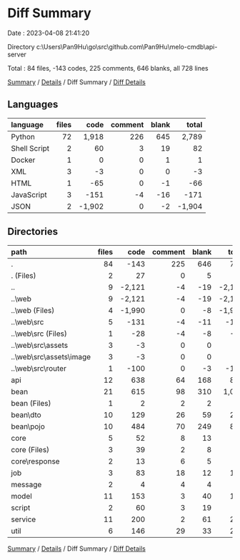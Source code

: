 # Diff Summary

Date : 2023-04-08 21:41:20

Directory c:\\Users\\Pan9Hu\\go\\src\\github.com\\Pan9Hu\\melo-cmdb\\api-server

Total : 84 files,  -143 codes, 225 comments, 646 blanks, all 728 lines

[Summary](results.md) / [Details](details.md) / Diff Summary / [Diff Details](diff-details.md)

## Languages
| language | files | code | comment | blank | total |
| :--- | ---: | ---: | ---: | ---: | ---: |
| Python | 72 | 1,918 | 226 | 645 | 2,789 |
| Shell Script | 2 | 60 | 3 | 19 | 82 |
| Docker | 1 | 0 | 0 | 1 | 1 |
| XML | 3 | -3 | 0 | 0 | -3 |
| HTML | 1 | -65 | 0 | -1 | -66 |
| JavaScript | 3 | -151 | -4 | -16 | -171 |
| JSON | 2 | -1,902 | 0 | -2 | -1,904 |

## Directories
| path | files | code | comment | blank | total |
| :--- | ---: | ---: | ---: | ---: | ---: |
| . | 84 | -143 | 225 | 646 | 728 |
| . (Files) | 2 | 27 | 0 | 5 | 32 |
| .. | 9 | -2,121 | -4 | -19 | -2,144 |
| ..\\web | 9 | -2,121 | -4 | -19 | -2,144 |
| ..\\web (Files) | 4 | -1,990 | 0 | -8 | -1,998 |
| ..\\web\\src | 5 | -131 | -4 | -11 | -146 |
| ..\\web\\src (Files) | 1 | -28 | -4 | -8 | -40 |
| ..\\web\\src\\assets | 3 | -3 | 0 | 0 | -3 |
| ..\\web\\src\\assets\\image | 3 | -3 | 0 | 0 | -3 |
| ..\\web\\src\\router | 1 | -100 | 0 | -3 | -103 |
| api | 12 | 638 | 64 | 168 | 870 |
| bean | 21 | 615 | 98 | 310 | 1,023 |
| bean (Files) | 1 | 2 | 2 | 2 | 6 |
| bean\\dto | 10 | 129 | 26 | 59 | 214 |
| bean\\pojo | 10 | 484 | 70 | 249 | 803 |
| core | 5 | 52 | 8 | 13 | 73 |
| core (Files) | 3 | 39 | 2 | 8 | 49 |
| core\\response | 2 | 13 | 6 | 5 | 24 |
| job | 3 | 83 | 18 | 12 | 113 |
| message | 2 | 4 | 4 | 4 | 12 |
| model | 11 | 153 | 3 | 40 | 196 |
| script | 2 | 60 | 3 | 19 | 82 |
| service | 11 | 200 | 2 | 61 | 263 |
| util | 6 | 146 | 29 | 33 | 208 |

[Summary](results.md) / [Details](details.md) / Diff Summary / [Diff Details](diff-details.md)